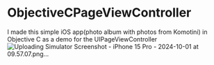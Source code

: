 # ObjectiveCPageViewController
I made this simple iOS app(photo album with photos from Komotini) in Objective C as a demo for the UIPageViewController
![Uploading Simulator Screenshot - iPhone 15 Pro - 2024-10-01 at 09.57.07.png…]()
